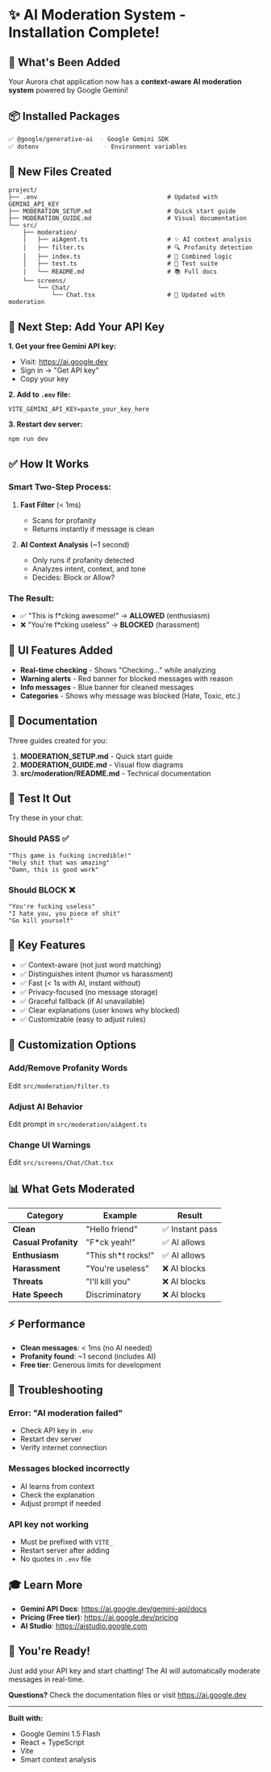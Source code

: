 # ✨ AI Moderation System - Installation Complete!

## 🎉 What's Been Added

Your Aurora chat application now has a **context-aware AI moderation system** powered by Google Gemini!

## 📦 Installed Packages

```bash
✅ @google/generative-ai  - Google Gemini SDK
✅ dotenv                  - Environment variables
```

## 📁 New Files Created

```
project/
├── .env                                    # Updated with GEMINI_API_KEY
├── MODERATION_SETUP.md                     # Quick start guide
├── MODERATION_GUIDE.md                     # Visual documentation
└── src/
    ├── moderation/
    │   ├── aiAgent.ts                      # ✨ AI context analysis
    │   ├── filter.ts                       # 🔍 Profanity detection
    │   ├── index.ts                        # 🎯 Combined logic
    │   ├── test.ts                         # 🧪 Test suite
    │   └── README.md                       # 📚 Full docs
    └── screens/
        └── Chat/
            └── Chat.tsx                    # 🔄 Updated with moderation
```

## 🚀 Next Step: Add Your API Key

**1. Get your free Gemini API key:**

- Visit: https://ai.google.dev
- Sign in → "Get API key"
- Copy your key

**2. Add to `.env` file:**

```env
VITE_GEMINI_API_KEY=paste_your_key_here
```

**3. Restart dev server:**

```bash
npm run dev
```

## ✅ How It Works

### Smart Two-Step Process:

1. **Fast Filter** (< 1ms)

   - Scans for profanity
   - Returns instantly if message is clean

2. **AI Context Analysis** (~1 second)
   - Only runs if profanity detected
   - Analyzes intent, context, and tone
   - Decides: Block or Allow?

### The Result:

- ✅ "This is f\*cking awesome!" → **ALLOWED** (enthusiasm)
- ❌ "You're f\*cking useless" → **BLOCKED** (harassment)

## 🎨 UI Features Added

- **Real-time checking** - Shows "Checking..." while analyzing
- **Warning alerts** - Red banner for blocked messages with reason
- **Info messages** - Blue banner for cleaned messages
- **Categories** - Shows why message was blocked (Hate, Toxic, etc.)

## 📖 Documentation

Three guides created for you:

1. **MODERATION_SETUP.md** - Quick start guide
2. **MODERATION_GUIDE.md** - Visual flow diagrams
3. **src/moderation/README.md** - Technical documentation

## 🧪 Test It Out

Try these in your chat:

### Should PASS ✅

```
"This game is fucking incredible!"
"Holy shit that was amazing"
"Damn, this is good work"
```

### Should BLOCK ❌

```
"You're fucking useless"
"I hate you, you piece of shit"
"Go kill yourself"
```

## 🎯 Key Features

- ✅ Context-aware (not just word matching)
- ✅ Distinguishes intent (humor vs harassment)
- ✅ Fast (< 1s with AI, instant without)
- ✅ Privacy-focused (no message storage)
- ✅ Graceful fallback (if AI unavailable)
- ✅ Clear explanations (user knows why blocked)
- ✅ Customizable (easy to adjust rules)

## 🔧 Customization Options

### Add/Remove Profanity Words

Edit `src/moderation/filter.ts`

### Adjust AI Behavior

Edit prompt in `src/moderation/aiAgent.ts`

### Change UI Warnings

Edit `src/screens/Chat/Chat.tsx`

## 📊 What Gets Moderated

| Category             | Example             | Result          |
| -------------------- | ------------------- | --------------- |
| **Clean**            | "Hello friend"      | ✅ Instant pass |
| **Casual Profanity** | "F\*ck yeah!"       | ✅ AI allows    |
| **Enthusiasm**       | "This sh\*t rocks!" | ✅ AI allows    |
| **Harassment**       | "You're useless"    | ❌ AI blocks    |
| **Threats**          | "I'll kill you"     | ❌ AI blocks    |
| **Hate Speech**      | Discriminatory      | ❌ AI blocks    |

## ⚡ Performance

- **Clean messages**: < 1ms (no AI needed)
- **Profanity found**: ~1 second (includes AI)
- **Free tier**: Generous limits for development

## 🐛 Troubleshooting

### Error: "AI moderation failed"

- Check API key in `.env`
- Restart dev server
- Verify internet connection

### Messages blocked incorrectly

- AI learns from context
- Check the explanation
- Adjust prompt if needed

### API key not working

- Must be prefixed with `VITE_`
- Restart server after adding
- No quotes in `.env` file

## 🎓 Learn More

- **Gemini API Docs**: https://ai.google.dev/gemini-api/docs
- **Pricing (Free tier)**: https://ai.google.dev/pricing
- **AI Studio**: https://aistudio.google.com

## 🎉 You're Ready!

Just add your API key and start chatting! The AI will automatically moderate messages in real-time.

**Questions?** Check the documentation files or visit https://ai.google.dev

---

**Built with:**

- Google Gemini 1.5 Flash
- React + TypeScript
- Vite
- Smart context analysis

